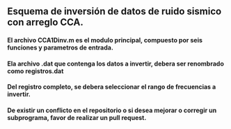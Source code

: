 ## Esquema de inversión de datos de ruido sismico con arreglo CCA.

#### El archivo CCA1Dinv.m es el modulo principal, compuesto por seis funciones y parametros de entrada.

#### Ela archivo .dat que contenga los datos a invertir, debera ser renombrado como registros.dat

#### Del registro completo, se debera seleccionar el rango de frecuencias a invertir.

#### De existir un conflicto en el repositorio o si desea mejorar o corregir un subprograma, favor de realizar un pull request.
